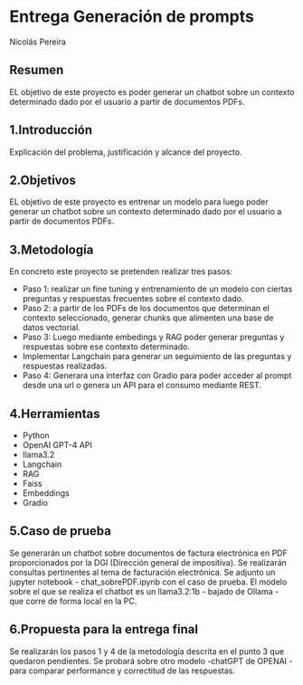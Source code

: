 # Entrega Generación de prompts
Nicolás Pereira

## Resumen
EL objetivo de este proyecto es poder generar un chatbot sobre un contexto determinado dado por el usuario a partir de documentos PDFs.

## 1.Introducción

Explicación del problema, justificación y alcance del proyecto.

## 2.Objetivos
EL objetivo de este proyecto es entrenar un modelo para luego poder generar un chatbot sobre un contexto determinado dado por el usuario a partir de documentos PDFs.

## 3.Metodología
En concreto este  proyecto se pretenden realizar tres pasos:
 -  Paso 1: realizar un fine tuning y entrenamiento de un modelo con ciertas preguntas y respuestas frecuentes sobre el contexto dado.
 - Paso 2: a partir de los PDFs de los documentos que determinan el contexto seleccionado, generar chunks que alimenten una base de datos vectorial.
 -  Paso 3: Luego mediante embedings y RAG poder generar preguntas y respuestas sobre ese contexto determinado.
 - Implementar Langchain para generar un seguimiento de las preguntas y respuestas realizadas.
 - Paso 4: Generara una interfaz con Gradio para poder acceder al prompt desde una url o genera un API para el consumo mediante REST.
 

## 4.Herramientas
 - Python
 -  OpenAI GPT-4 API
 - llama3.2
 - Langchain
 - RAG
 - Faiss
 - Embeddings
 - Gradio

## 5.Caso de prueba
Se generarán un chatbot sobre documentos de factura electrónica en PDF proporcionados por la DGI (Dirección general de impositiva).
Se realizarán consultas pertinentes al tema de facturación electrónica.
Se adjunto un jupyter notebook - chat_sobrePDF.ipynb con el caso de prueba.
El modelo sobre el que se realiza el chatbot es un llama3.2:1b - bajado de Ollama - que corre de forma local en la PC.

## 6.Propuesta para la entrega final
Se realizarán los pasos 1 y 4 de la metodología descrita en el punto 3 que quedaron pendientes.
Se probará sobre otro modelo -chatGPT de OPENAI - para comparar performance y correctitud de las respuestas.

